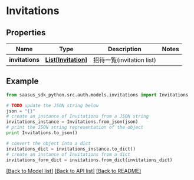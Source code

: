 # Invitations


## Properties
Name | Type | Description | Notes
------------ | ------------- | ------------- | -------------
**invitations** | [**List[Invitation]**](Invitation.md) | 招待一覧(invitation list) | 

## Example

```python
from saasus_sdk_python.src.auth.models.invitations import Invitations

# TODO update the JSON string below
json = "{}"
# create an instance of Invitations from a JSON string
invitations_instance = Invitations.from_json(json)
# print the JSON string representation of the object
print Invitations.to_json()

# convert the object into a dict
invitations_dict = invitations_instance.to_dict()
# create an instance of Invitations from a dict
invitations_form_dict = invitations.from_dict(invitations_dict)
```
[[Back to Model list]](../README.md#documentation-for-models) [[Back to API list]](../README.md#documentation-for-api-endpoints) [[Back to README]](../README.md)


